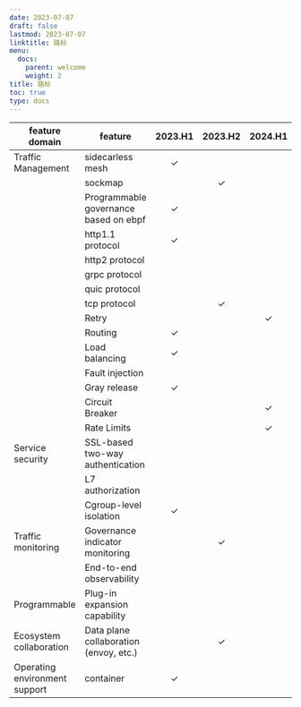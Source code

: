 ```yaml
---
date: 2023-07-07
draft: false
lastmod: 2023-07-07
linktitle: 路标
menu:
  docs:
    parent: welcome
    weight: 2
title: 路标
toc: true
type: docs
---
```

| feature domain                | feature                                | 2023.H1 | 2023.H2 | 2024.H1 | 2024.H2 |
| ----------------------------- | -------------------------------------- | :-----: | :-----: | :-----: | :-----: |
| Traffic Management            | sidecarless mesh                       |    ✓    |         |         |         |
|                               | sockmap                                |         |    ✓    |         |         |
|                               | Programmable governance based on ebpf  |    ✓    |         |         |         |
|                               | http1.1 protocol                       |    ✓    |         |         |         |
|                               | http2 protocol                         |         |         |         |    ✓    |
|                               | grpc protocol                          |         |         |         |    ✓    |
|                               | quic protocol                          |         |         |         |    ✓    |
|                               | tcp protocol                           |         |    ✓    |         |         |
|                               | Retry                                  |         |         |    ✓    |         |
|                               | Routing                                |    ✓    |         |         |         |
|                               | Load balancing                         |    ✓    |         |         |         |
|                               | Fault injection                        |         |         |         |    ✓    |
|                               | Gray release                           |    ✓    |         |         |         |
|                               | Circuit Breaker                        |         |         |    ✓    |         |
|                               | Rate Limits                            |         |         |    ✓    |         |
| Service security              | SSL-based two-way authentication       |         |         |         |    ✓    |
|                               | L7 authorization                       |         |         |         |    ✓    |
|                               | Cgroup-level isolation                 |    ✓    |         |         |         |
| Traffic monitoring            | Governance indicator monitoring        |         |    ✓    |         |         |
|                               | End-to-end observability               |         |         |         |    ✓    |
| Programmable                  | Plug-in expansion capability           |         |         |         |    ✓    |
| Ecosystem collaboration       | Data plane collaboration (envoy, etc.) |         |    ✓    |         |         |
| Operating environment support | container                              |    ✓    |         |         |         |